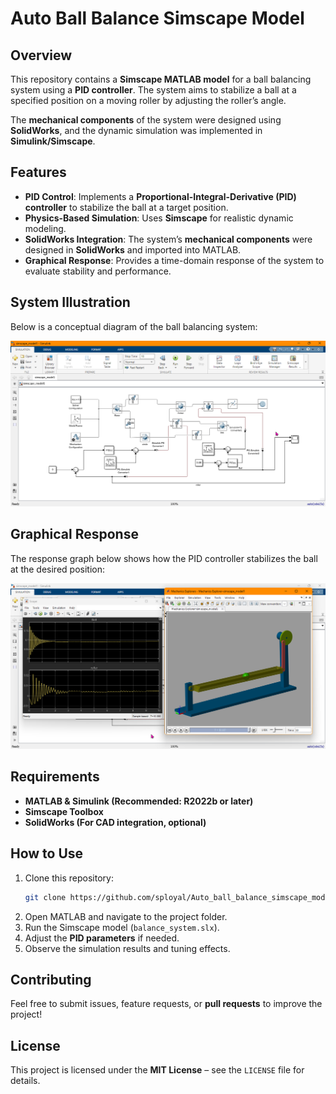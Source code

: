 # Auto Ball Balance Simscape Model

## Overview
This repository contains a **Simscape MATLAB model** for a ball balancing system using a **PID controller**. The system aims to stabilize a ball at a specified position on a moving roller by adjusting the roller’s angle.

The **mechanical components** of the system were designed using **SolidWorks**, and the dynamic simulation was implemented in **Simulink/Simscape**.

## Features
- **PID Control**: Implements a **Proportional-Integral-Derivative (PID) controller** to stabilize the ball at a target position.
- **Physics-Based Simulation**: Uses **Simscape** for realistic dynamic modeling.
- **SolidWorks Integration**: The system’s **mechanical components** were designed in **SolidWorks** and imported into MATLAB.
- **Graphical Response**: Provides a time-domain response of the system to evaluate stability and performance.

## System Illustration
Below is a conceptual diagram of the ball balancing system:

![System Illustration](./images/image1.png)  


## Graphical Response
The response graph below shows how the PID controller stabilizes the ball at the desired position:

![Graphical Response](./images/image2.png)  


## Requirements
- **MATLAB & Simulink (Recommended: R2022b or later)**
- **Simscape Toolbox**
- **SolidWorks (For CAD integration, optional)**

## How to Use
1. Clone this repository:
   ```bash
   git clone https://github.com/sployal/Auto_ball_balance_simscape_model
   ```  
2. Open MATLAB and navigate to the project folder.
3. Run the Simscape model (`balance_system.slx`).
4. Adjust the **PID parameters** if needed.
5. Observe the simulation results and tuning effects.

## Contributing
Feel free to submit issues, feature requests, or **pull requests** to improve the project!

## License
This project is licensed under the **MIT License** – see the `LICENSE` file for details.
